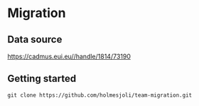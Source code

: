 # Migration

## Data source

https://cadmus.eui.eu//handle/1814/73190

## Getting started

```
git clone https://github.com/holmesjoli/team-migration.git
```
